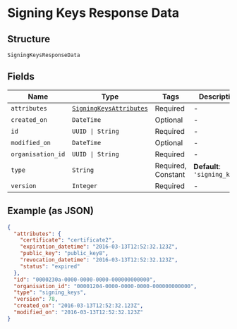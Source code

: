 
# Signing Keys Response Data

## Structure

`SigningKeysResponseData`

## Fields

| Name | Type | Tags | Description |
|  --- | --- | --- | --- |
| `attributes` | [`SigningKeysAttributes`](../../doc/models/signing-keys-attributes.md) | Required | - |
| `created_on` | `DateTime` | Optional | - |
| `id` | `UUID \| String` | Required | - |
| `modified_on` | `DateTime` | Optional | - |
| `organisation_id` | `UUID \| String` | Required | - |
| `type` | `String` | Required, Constant | **Default**: `'signing_keys'` |
| `version` | `Integer` | Required | - |

## Example (as JSON)

```json
{
  "attributes": {
    "certificate": "certificate2",
    "expiration_datetime": "2016-03-13T12:52:32.123Z",
    "public_key": "public_key8",
    "revocation_datetime": "2016-03-13T12:52:32.123Z",
    "status": "expired"
  },
  "id": "0000230a-0000-0000-0000-000000000000",
  "organisation_id": "00001204-0000-0000-0000-000000000000",
  "type": "signing_keys",
  "version": 78,
  "created_on": "2016-03-13T12:52:32.123Z",
  "modified_on": "2016-03-13T12:52:32.123Z"
}
```

